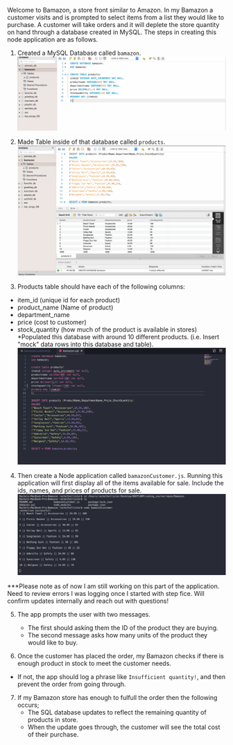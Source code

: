 Welcome to Bamazon, a store front similar to Amazon. In my Bamazon a customer visits and is prompted to select items from a list they would like to purchase. A customer will take orders and it will deplete the store quantity on hand through a database created in MySQL. The steps in creating this node application are as follows.

1. Created a MySQL Database called `bamazon`.
![](images/a.png)

2. Made Table inside of that database called `products`.
![](images/b.png)

3. Products table should have each of the following columns:
  * item_id (unique id for each product)
  * product_name (Name of product)
  * department_name
  * price (cost to customer)
  * stock_quantity (how much of the product is available in stores)
  *Populated this database with around 10 different products. (i.e. Insert "mock" data rows into this database and table).
 ![](images/c.png)


4. Then create a Node application called `bamazonCustomer.js`. Running this application will first display all of the items available for sale. Include the ids, names, and prices of products for sale.
 ![](images/d.png)


***Please note as of now I am still working on this part of the application. Need to review errors I was logging once I started with step fice. Will confirm updates internally and reach out with questions!

5. The app prompts the user with two messages.
   * The first should asking them the ID of the product they are buying.
   * The second message asks how many units of the product they would like to buy.

6. Once the customer has placed the order, my Bamazon checks if there is enough product in stock to meet the customer needs.
* If not, the app should log a phrase like `Insufficient quantity!`, and then prevent the order from going through.

7. If my Bamazon store has enough to fulfull the order then the following occurs;
   * The SQL database updates to reflect the remaining quantity of products in store.
   * When the update goes through, the customer will see the total cost of their purchase.
